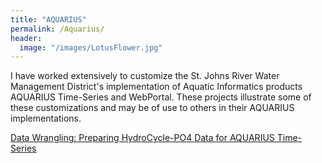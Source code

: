```yaml
---
title: "AQUARIUS"
permalink: /Aquarius/
header:
  image: "/images/LotusFlower.jpg"
---
```


I have worked extensively to customize the St. Johns River Water Management District's implementation of Aquatic Informatics products AQUARIUS Time-Series and WebPortal.  These projects illustrate some of these customizations and may be of use to others in their AQUARIUS implementations.

<a href="/Aquarius/FixCycleTimes.html">Data Wrangling: Preparing HydroCycle-PO4 Data for AQUARIUS Time-Series<a>
